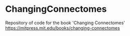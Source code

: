 # ChangingConnectomes
Repository of code for the book 'Changing Connectomes'
https://mitpress.mit.edu/books/changing-connectomes

